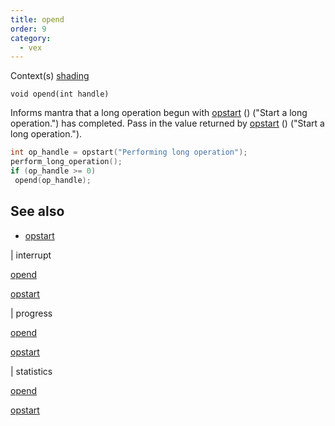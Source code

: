```yaml
---
title: opend
order: 9
category:
  - vex
---
```


Context(s)
[shading](../contexts/shading.html)

`void opend(int handle)`

Informs mantra that a long operation begun with [opstart](opstart.html) () ("Start a long operation.") has completed. Pass in the value returned by [opstart](opstart.html) () ("Start a long operation.").

```c
int op_handle = opstart("Performing long operation");
perform_long_operation();
if (op_handle >= 0)
 opend(op_handle);

```

## See also

- [opstart](opstart.html)

|
interrupt

[opend](opend.html)

[opstart](opstart.html)

|
progress

[opend](opend.html)

[opstart](opstart.html)

|
statistics

[opend](opend.html)

[opstart](opstart.html)
